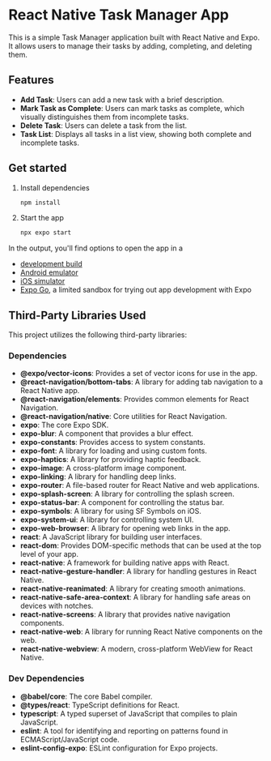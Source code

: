 # React Native Task Manager App

This is a simple Task Manager application built with React Native and Expo. It allows users to manage their tasks by adding, completing, and deleting them.

## Features

- **Add Task**: Users can add a new task with a brief description.
- **Mark Task as Complete**: Users can mark tasks as complete, which visually distinguishes them from incomplete tasks.
- **Delete Task**: Users can delete a task from the list.
- **Task List**: Displays all tasks in a list view, showing both complete and incomplete tasks.

## Get started

1. Install dependencies

   ```bash
   npm install
   ```

2. Start the app

   ```bash
   npx expo start
   ```

In the output, you'll find options to open the app in a

- [development build](https://docs.expo.dev/develop/development-builds/introduction/)
- [Android emulator](https://docs.expo.dev/workflow/android-studio-emulator/)
- [iOS simulator](https://docs.expo.dev/workflow/ios-simulator/)
- [Expo Go](https://expo.dev/go), a limited sandbox for trying out app development with Expo

## Third-Party Libraries Used

This project utilizes the following third-party libraries:

### Dependencies
- **@expo/vector-icons**: Provides a set of vector icons for use in the app.
- **@react-navigation/bottom-tabs**: A library for adding tab navigation to a React Native app.
- **@react-navigation/elements**: Provides common elements for React Navigation.
- **@react-navigation/native**: Core utilities for React Navigation.
- **expo**: The core Expo SDK.
- **expo-blur**: A component that provides a blur effect.
- **expo-constants**: Provides access to system constants.
- **expo-font**: A library for loading and using custom fonts.
- **expo-haptics**: A library for providing haptic feedback.
- **expo-image**: A cross-platform image component.
- **expo-linking**: A library for handling deep links.
- **expo-router**: A file-based router for React Native and web applications.
- **expo-splash-screen**: A library for controlling the splash screen.
- **expo-status-bar**: A component for controlling the status bar.
- **expo-symbols**: A library for using SF Symbols on iOS.
- **expo-system-ui**: A library for controlling system UI.
- **expo-web-browser**: A library for opening web links in the app.
- **react**: A JavaScript library for building user interfaces.
- **react-dom**: Provides DOM-specific methods that can be used at the top level of your app.
- **react-native**: A framework for building native apps with React.
- **react-native-gesture-handler**: A library for handling gestures in React Native.
- **react-native-reanimated**: A library for creating smooth animations.
- **react-native-safe-area-context**: A library for handling safe areas on devices with notches.
- **react-native-screens**: A library that provides native navigation components.
- **react-native-web**: A library for running React Native components on the web.
- **react-native-webview**: A modern, cross-platform WebView for React Native.

### Dev Dependencies
- **@babel/core**: The core Babel compiler.
- **@types/react**: TypeScript definitions for React.
- **typescript**: A typed superset of JavaScript that compiles to plain JavaScript.
- **eslint**: A tool for identifying and reporting on patterns found in ECMAScript/JavaScript code.
- **eslint-config-expo**: ESLint configuration for Expo projects.
